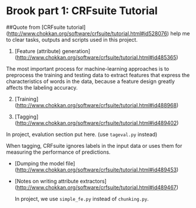 # Brook part 1: CRFsuite Tutorial

##Quote from [CRFsuite tutorial] (http://www.chokkan.org/software/crfsuite/tutorial.html#id528076) help me to clear tasks, outputs and scripts used in this project.

1. [Feature (attribute) generation] (http://www.chokkan.org/software/crfsuite/tutorial.html#id485365)

  The most important process for machine-learning approaches is to preprocess the training and testing data to extract features that express the characteristics of words in the data, because a feature design greatly affects the labeling accuracy.

2. [Training] (http://www.chokkan.org/software/crfsuite/tutorial.html#id488968)

3. [Tagging] (http://www.chokkan.org/software/crfsuite/tutorial.html#id489402)
  
  In project, evalution section put here. (use `tageval.py` instead)
  
  When tagging, CRFsuite ignores labels in the input data or uses them for measuring the performance of predictions.

+ [Dumping the model file] (http://www.chokkan.org/software/crfsuite/tutorial.html#id489453)

+ [Notes on writing attribute extractors] (http://www.chokkan.org/software/crfsuite/tutorial.html#id489467)

  In project, we use `simple_fe.py` instead of `chunking.py`.
